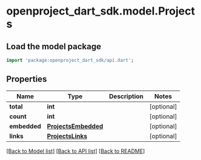# openproject_dart_sdk.model.Projects

## Load the model package
```dart
import 'package:openproject_dart_sdk/api.dart';
```

## Properties
Name | Type | Description | Notes
------------ | ------------- | ------------- | -------------
**total** | **int** |  | [optional] 
**count** | **int** |  | [optional] 
**embedded** | [**ProjectsEmbedded**](ProjectsEmbedded.md) |  | [optional] 
**links** | [**ProjectsLinks**](ProjectsLinks.md) |  | [optional] 

[[Back to Model list]](../README.md#documentation-for-models) [[Back to API list]](../README.md#documentation-for-api-endpoints) [[Back to README]](../README.md)



